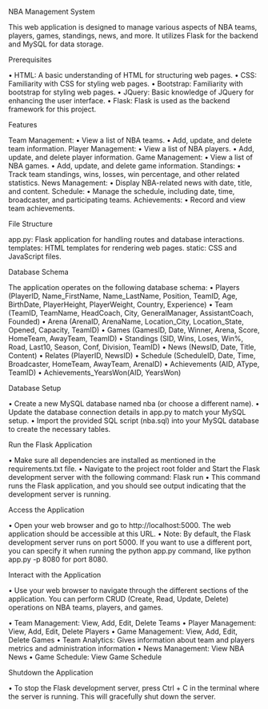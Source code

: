NBA Management System

This web application is designed to manage various aspects of NBA teams, players, games, standings, news, and more. It utilizes Flask for the backend and MySQL for data storage.

Prerequisites

•	HTML: A basic understanding of HTML for structuring web pages.
•	CSS: Familiarity with CSS for styling web pages.
•	Bootstrap: Familiarity with bootstrap for styling web pages.
•	JQuery: Basic knowledge of JQuery for enhancing the user interface.
•	Flask: Flask is used as the backend framework for this project. 

Features

Team Management:
•	View a list of NBA teams.
•	Add, update, and delete team information.
Player Management:
•	View a list of NBA players.
•	Add, update, and delete player information.
Game Management:
•	View a list of NBA games.
•	Add, update, and delete game information.
Standings:
•	Track team standings, wins, losses, win percentage, and other related statistics.
News Management:
•	Display NBA-related news with date, title, and content.
Schedule:
•	Manage the schedule, including date, time, broadcaster, and participating teams.
Achievements:
•	Record and view team achievements.



File Structure

app.py: Flask application for handling routes and database interactions.
templates: HTML templates for rendering web pages.
static: CSS and JavaScript files.

Database Schema

The application operates on the following database schema:
•	Players (PlayerID, Name_FirstName, Name_LastName, Position, TeamID, Age, BirthDate, PlayerHeight, PlayerWeight, Country, Experience)
•	Team (TeamID, TeamName, HeadCoach, City, GeneralManager, AssistantCoach, Founded)
•	Arena (ArenaID, ArenaName, Location_City, Location_State, Opened, Capacity, TeamID)
•	Games (GamesID, Date, Winner, Arena, Score, HomeTeam, AwayTeam, TeamID)
•	Standings (SID, Wins, Loses, Win%, Road, Last10, Season, Conf, Division, TeamID)
•	News (NewsID, Date, Title, Content)
•	Relates (PlayerID, NewsID)
•	Schedule (ScheduleID, Date, Time, Broadcaster, HomeTeam, AwayTeam, ArenaID)
•	Achievements (AID, AType, TeamID)
•	Achievements_YearsWon(AID, YearsWon)

Database Setup

•	Create a new MySQL database named nba (or choose a different name).
•	Update the database connection details in app.py to match your MySQL setup.
•	Import the provided SQL script (nba.sql) into your MySQL database to create the necessary tables.

Run the Flask Application

•	Make sure all dependencies are installed as mentioned in the requirements.txt file.
•	Navigate to the project root folder and Start the Flask development server with the following command:
     Flask run
•	This command runs the Flask application, and you should see output indicating that the development server is running.

Access the Application

•	Open your web browser and go to http://localhost:5000. The web application should be accessible at this URL.
•	Note: By default, the Flask development server runs on port 5000. If you want to use a different port, you can specify it when running the python app.py command, like python app.py -p 8080 for port 8080.

Interact with the Application

•	Use your web browser to navigate through the different sections of the application. You can perform CRUD (Create, Read, Update, Delete) operations on NBA teams, players, and games.

•	Team Management: View, Add, Edit, Delete Teams
•	Player Management: View, Add, Edit, Delete Players
•	Game Management: View, Add, Edit, Delete Games
•	Team Analytics: Gives information about team and players metrics and administration information
•	News Management: View NBA News 
•	Game Schedule: View Game Schedule

Shutdown the Application

•	To stop the Flask development server, press Ctrl + C in the terminal where the server is running. This will gracefully shut down the server.
